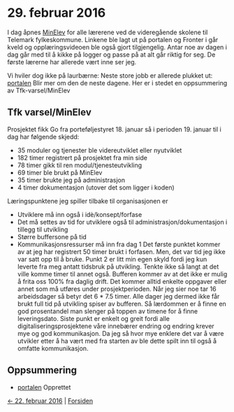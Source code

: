 # 29. februar 2016

I dag åpnes [MinElev](https://github.com/telemark/minelev) for alle lærerene ved de videregående skolene til Telemark fylkeskommune.
Linkene ble lagt ut på portalen og Fronter i går kveld og opplæringsvideoen ble også gjort tilgjengelig.
Antar noe av dagen i dag går med til å kikke på logger og passe på at alt går riktig for seg. 
De første lærerne har allerede vært inne ser jeg.

Vi hviler dog ikke på laurbærne: Neste store jobb er allerede plukket ut: [portalen](https://github.com/telemark/portalen)
Blir mer om den de neste dagene. Her er i stedet en oppsummering av Tfk-varsel/MinElev

## Tfk varsel/MinElev
Prosjektet fikk Go fra porteføljestyret 18. januar så i perioden 19. januar til i dag har følgende skjedd:
- 35 moduler og tjenester ble videreutviklet eller nyutviklet
- 182 timer registrert på prosjektet fra min side
- 78 timer gikk til ren modul/tjenesteutvikling
- 69 timer ble brukt på MinElev
- 35 timer brukte jeg på administrasjon
- 4 timer dokumentasjon (utover det som ligger i koden)

Læringspunktene jeg spiller tilbake til organisasjonen er
- Utviklere må inn også i idè/konsept/forfase
- Det må settes av tid for utviklere også til administrasjon/dokumentasjon i tillegg til utvikling
- Større buffersone på tid
- Kommunikasjonsressurser må inn fra dag 1
Det første punktet kommer av at jeg har registrert 50 timer brukt i forfasen. Men, det var tid jeg ikke var satt opp til å bruke.
Punkt 2 er litt min egen skyld fordi jeg kun leverte fra meg antatt tidsbruk på utvikling. Tenkte ikke så langt at det ville komme timer til annet også.
Bufferen kommer av at det ikke er mulig å frita oss 100% fra daglig drift. Det kommer alltid enkelte oppgaver eller annet som må utføres under
prosjektperioden. Når jeg sier noe tar 16 arbeidsdager så betyr det 6 * 7.5 timer. Alle dager jeg dermed ikke får brukt full tid på
utvikling spiser av bufferen. Så lærdommen er å finne en god prosentandel man slenger på toppen av timene for å finne leveringsdato.
Siste punkt er enkelt og greit fordi alle digitaliseringsprosjektene våre innebærer endring og endring krever mye og god kommunikasjon.
Da jeg så hvor mye enklere det var å være utvikler etter å ha vært med fra starten av ble dette spilt inn til også å omfatte kommunikasjon.

## Oppsummering
- [portalen](https://github.com/telemark/portalen) Opprettet

[<- 22. februar 2016](2016-02-22.md)  |  [Forsiden](../../index.md)